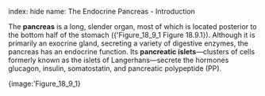 index: hide
name: The Endocrine Pancreas - Introduction

The  **pancreas** is a long, slender organ, most of which is located posterior to the bottom half of the stomach ({'Figure_18_9_1 Figure 18.9.1}). Although it is primarily an exocrine gland, secreting a variety of digestive enzymes, the pancreas has an endocrine function. Its  **pancreatic islets**—clusters of cells formerly known as the islets of Langerhans—secrete the hormones glucagon, insulin, somatostatin, and pancreatic polypeptide (PP).


{image:'Figure_18_9_1}
        
